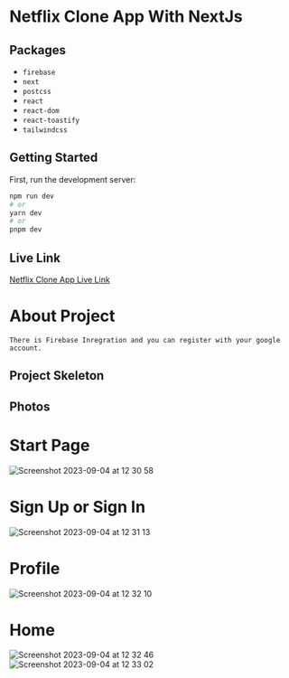 # Netflix Clone App With NextJs



## Packages
- `firebase`
- `next`
- `postcss`
- `react`
- `react-dom`
- `react-toastify`
- `tailwindcss`


## Getting Started

First, run the development server:

```bash
npm run dev
# or
yarn dev
# or
pnpm dev
```

## Live Link
<a href="https://nextnetflix.vercel.app" target="_blank">Netflix Clone App Live Link</a>

# About Project
```
There is Firebase Inregration and you can register with your google account.
```



## Project Skeleton






## Photos


# Start Page
![Screenshot 2023-09-04 at 12 30 58](https://github.com/koraykoksal/NextJs_Projects/assets/88422590/800e9615-fc9c-421a-bcca-10f20cb1cb95)

# Sign Up or Sign In
![Screenshot 2023-09-04 at 12 31 13](https://github.com/koraykoksal/NextJs_Projects/assets/88422590/fbe5076d-a64d-447f-87d5-42f6e8fff274)

# Profile
![Screenshot 2023-09-04 at 12 32 10](https://github.com/koraykoksal/NextJs_Projects/assets/88422590/1d2e7187-2287-4aa5-b373-c1092bb74b9f)

# Home
![Screenshot 2023-09-04 at 12 32 46](https://github.com/koraykoksal/NextJs_Projects/assets/88422590/08bdb239-4bc1-4ddf-ba61-34b072091322)
![Screenshot 2023-09-04 at 12 33 02](https://github.com/koraykoksal/NextJs_Projects/assets/88422590/9249f5f9-3283-4bea-9b93-5859606ddb97)








